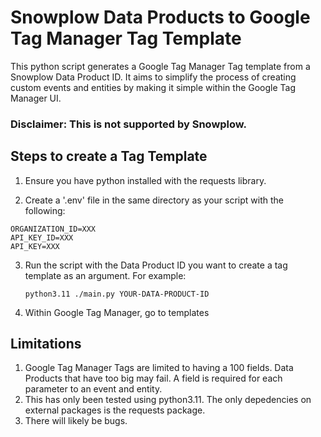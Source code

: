# Snowplow Data Products to Google Tag Manager Tag Template

This python script generates a Google Tag Manager Tag template from a Snowplow Data Product ID. It aims to simplify the process of creating custom events and entities by making it simple within the Google Tag Manager UI.

### Disclaimer: This is not supported by Snowplow.

## Steps to create a Tag Template

1. Ensure you have python installed with the requests library.

2. Create a '.env' file in the same directory as your script with the following:

```
ORGANIZATION_ID=XXX
API_KEY_ID=XXX
API_KEY=XXX
```

3. Run the script with the Data Product ID you want to create a tag template as an argument. For example:

   `python3.11 ./main.py YOUR-DATA-PRODUCT-ID`

4. Within Google Tag Manager, go to templates

## Limitations

1. Google Tag Manager Tags are limited to having a 100 fields. Data Products that have too big may fail. A field is required for each parameter to an event and entity.
2. This has only been tested using python3.11. The only depedencies on external packages is the requests package.
3. There will likely be bugs.


